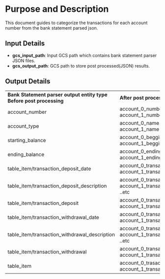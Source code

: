 # Purpose and Description

This document guides to categorize the transactions for each account number from the bank statement parsed json.

## Input Details

* **gcs_input_path**: Input GCS path which contains bank statement parser JSON files.
* **gcs_output_path**: GCS path to store post processed(JSON) results.

## Output Details

<table>
    <tr>
        <td><b>Bank Statement parser output entity type Before post processing</b></td>
        <td><b>After post processing</b></td>
    </tr>
    <tr>
        <td>account_number</td>
        <td>account_0_number<br>account_1_number  ..etc</td>
    </tr>
    <tr>
        <td>account_type</td>
        <td>account_0_name<br>account_1_name   ..etc</td>
    </tr>
    <tr>
        <td>starting_balance</td>
        <td>account_0_beggining_balance<br>account_1_beggining_balance  ..etc</td>
    </tr>
    <tr>
        <td>ending_balance</td>
        <td>account_0_ending_balance<br>account_1_ending_balance  ..etc</td>
    </tr>
    <tr>
        <td>table_item/transaction_deposit_date</td>
        <td>account_0_transaction/deposit_date<br>account_1_transaction/deposit_date  ..etc</td>
    </tr>
    <tr>
        <td>table_item/transaction_deposit_description</td>
        <td>account_0_transaction/deposit_description<br>account_1_transaction/deposit_description ..etc</td>
    </tr>
    <tr>
        <td>table_item/transaction_deposit</td>
        <td>account_0_transaction/deposit<br>account_1_transaction/deposit  ..etc</td>
    </tr>
    <tr>
        <td>table_item/transaction_withdrawal_date</td>
        <td>account_0_transaction/withdrawal_date<br>account_1_transaction/withdrawal_date  ..etc</td>
    </tr>
    <tr>
        <td>table_item/transaction_withdrawal_description</td>
        <td>account_0_transaction/withdrawal_description<br>account_1_transaction/withdrawal_description ..etc</td>
    </tr>
    <tr>
        <td>table_item/transaction_withdrawal</td>
        <td>account_0_transaction/withdrawal<br>account_1_transaction/withdrawal ..etc</td>
    </tr>
    <tr>
        <td>table_item</td>
        <td>account_0_trasaction<br>account_1_transaction  ..etc</td>
    </tr>
    </table>
